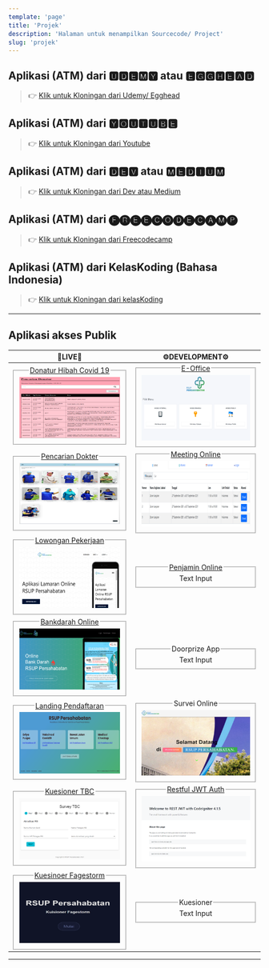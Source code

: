 ```yaml
---
template: 'page'
title: 'Projek'
description: 'Halaman untuk menampilkan Sourcecode/ Project'
slug: 'projek'
---
```


## Aplikasi (ATM) dari 🆄🅳🅴🅼🆈 atau 🅴🅶🅶🅷🅴🅰🅳

> 👉 [Klik untuk Kloningan dari Udemy/ Egghead](/project-kloningan-dari-udemy-egghead)

## Aplikasi (ATM) dari 🆈🅾🆄🆃🆄🅱🅴 

> 👉 [Klik untuk Kloningan dari Youtube](/project-kloningan-dari-youtube)

## Aplikasi (ATM) dari 🅳🅴🆅 atau 🅼🅴🅳🅸🆄🅼

> 👉 [Klik untuk Kloningan dari Dev atau Medium](/project-kloningan-dari-dev-atau-medium)

## Aplikasi (ATM) dari 🅕🅡🅔🅔🅒🅞🅓🅔🅒🅐🅜🅟

> 👉 [Klik untuk Kloningan dari Freecodecamp](/project-kloningan-dari-freecodecamp)

## Aplikasi (ATM) dari KelasKoding (Bahasa Indonesia)

> 👉 [Klik untuk Kloningan dari kelasKoding](/project-kloningan-dari-kelaskoding)

---

## Aplikasi akses Publik


| <center>🚀LIVE🚀</center> | <center>⚙️DEVELOPMENT⚙️</center> |
| :---: | :---: |
|<fieldset><legend>[Donatur Hibah Covid 19](https://hibahcovid19.netlify.app/)</legend>![Pencarian Donatur](../images/pencarian-donatur.png)</fieldset>|<fieldset><legend>[E-Office](https://surat.rsuppersahabatan.co.id/)</legend>![Surat Menyurat](../images/e-office.png)</fieldset>|
|<fieldset><legend>[Pencarian Dokter](https://dokter.rsuppersahabatan.co.id/)</legend>![Pencarian Dokter](../images/pencarian-dokter.png)</fieldset>|<fieldset><legend>[Meeting Online](https://zoom.rsuppersahabatan.co.id/)</legend>![Meeting Online](../images/zoom-online.png)</fieldset>|
|<fieldset><legend>[Lowongan Pekerjaan](https://lowongan.rsuppersahabatan.co.id/)</legend>![Lowongan Online](../images/lowongan-online.png)</fieldset>|<fieldset><legend>[Penjamin Online](https://penjamin.rsuppersahabatan.co.id/)</legend><label for="text3">Text Input</label></fieldset>|
|<fieldset><legend>[Bankdarah Online](https://bankdarah.rsuppersahabatan.co.id/)</legend>![Bankdarah Online](../images/bankdarah-online.png)</fieldset>|<fieldset><legend>Doorprize App</legend><label for="text3">Text Input</label></fieldset>|
|<fieldset><legend>[Landing Pendaftaran](https://pendaftaran.rsuppersahabatan.co.id/)</legend>![Bankdarah Online](../images/pendaftaran-landing.png)</fieldset>|<fieldset><legend>Survei Online</legend>![Fagestorm](../images/survei-online.png)</fieldset>|
|<fieldset><legend>[Kuesioner TBC](https://survey-tbc.netlify.app/)</legend>![Fagestorm](../images/survei-tbc.png)</fieldset>|<fieldset><legend>[Restful JWT Auth](https://ci-rest-jwt.herokuapp.com/)</legend>![restful](../images/restful.png)</fieldset>|
|<fieldset><legend>[Kuesinoer Fagestorm	](https://fagestorm.netlify.app/)</legend>![Fagestorm](../images/fagestorm.png)</fieldset>|<fieldset><legend>Kuesioner</legend><label for="text3">Text Input</label></fieldset>|

---
